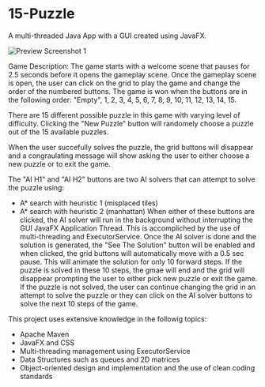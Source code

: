 # 15-Puzzle
A multi-threaded Java App with a GUI created using JavaFX.


![Preview Screenshot 1](https://user-images.githubusercontent.com/54665027/145910825-3fe89fe5-1397-45d3-8e47-ae30ba974765.png)


Game Description:
The game starts with a welcome scene that pauses for 2.5 seconds before it opens the gameplay scene.
Once the gameplay scene is open, the user can click on the grid to play the game and change the order of the numbered buttons. The game is won when the buttons are in the following order: "Empty", 1, 2, 3, 4, 5, 6, 7, 8, 9, 10, 11, 12, 13, 14, 15.

There are 15 different possible puzzle in this game with varying level of difficulty. Clicking the "New Puzzle" button will randomely choose a puzzle out of the 15 available puzzles.

When the user succefully solves the puzzle, the grid buttons will disappear and a congraulating message will show asking the user to either choose a new puzzle or to exit the game.

The "AI H1" and "AI H2" buttons are two AI solvers that can attempt to solve the puzzle using:
* A* search with heuristic 1 (misplaced tiles)
* A* search with heuristic 2 (manhattan)
When either of these buttons are clicked, the AI solver will run in the background without interrupting the GUI JavaFX Application Thread. This is accompliched by the use of multi-threading and ExecutorService. 
Once the AI solver is done and the solution is generated, the "See The Solution" button will be enabled and when clicked, the grid buttons will automatically move with a 0.5 sec pause. This will animate the solution for only 10 forward steps. 
If the puzzle is solved in these 10 steps, the gmae will end and the grid will disappear prompting the user to either pick new puzzle or exit the game.
If the puzzle is not solved, the user can continue changing the grid in an attempt to solve the puzzle or they can click on the AI solver buttons to solve the next 10 steps of the game.


This project uses extensive knowledge in the followig topics:
* Apache Maven
* JavaFX and CSS
* Multi-threading management using ExecutorService
* Data Structures such as queues and 2D matrices
* Object-oriented design and implementation and the use of clean coding standards

